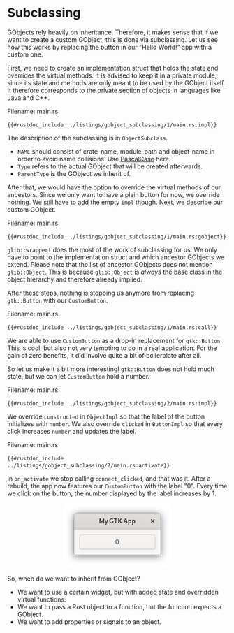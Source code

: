 # Subclassing

GObjects rely heavily on inheritance.
Therefore, it makes sense that if we want to create a custom GObject, this is done via subclassing.
Let us see how this works by replacing the button in our "Hello World!" app with a custom one.

First, we need to create an implementation struct that holds the state and overrides the virtual methods.
It is advised to keep it in a private module, since its state and methods are only meant to be used by the GObject itself.
It therefore corresponds to the private section of objects in languages like Java and C++.

<span class="filename">Filename: main.rs</span>

```rust,no_run
{{#rustdoc_include ../listings/gobject_subclassing/1/main.rs:impl}}
```
The description of the subclassing is in `ObjectSubclass`.
- `NAME` should consist of crate-name, module-path and object-name in order to avoid name collisions. Use [PascalCase](https://wiki.c2.com/?PascalCase) here.
- `Type` refers to the actual GObject that will be created afterwards.
- `ParentType` is the GObject we inherit of.

After that, we would have the option to override the virtual methods of our ancestors.
Since we only want to have a plain button for now, we override nothing.
We still have to add the empty `impl` though.
Next, we describe our custom GObject.

<span class="filename">Filename: main.rs</span>

```rust,no_run
{{#rustdoc_include ../listings/gobject_subclassing/1/main.rs:gobject}}
```

`glib::wrapper!` does the most of the work of subclassing for us.
We only have to point to the implementation struct and which ancestor GObjects we extend.
Please note that the list of ancestor GObjects does not mention `glib::Object`.
This is because `glib::Object` is *always* the base class in the object hierarchy and therefore already implied.

After these steps, nothing is stopping us anymore from replacing `gtk::Button` with our `CustomButton`.

<span class="filename">Filename: main.rs</span>

```rust,no_run
{{#rustdoc_include ../listings/gobject_subclassing/1/main.rs:call}}
```
We are able to use `CustomButton` as a drop-in replacement for `gtk::Button`.
This is cool, but also not very tempting to do in a real application.
For the gain of zero benefits, it did involve quite a bit of boilerplate after all.

So let us make it a bit more interesting!
`gtk::Button` does not hold much state, but we can let `CustomButton` hold a number.

<span class="filename">Filename: main.rs</span>

```rust,no_run
{{#rustdoc_include ../listings/gobject_subclassing/2/main.rs:impl}}
```
We override `constructed` in `ObjectImpl` so that the label of the button initializes with `number`.
We also override `clicked` in `ButtonImpl` so that every click increases `number` and updates the label.

<span class="filename">Filename: main.rs</span>

```rust,no_run
{{#rustdoc_include ../listings/gobject_subclassing/2/main.rs:activate}}
```

In `on_activate` we stop calling `connect_clicked`, and that was it.
After a rebuild, the app now features our `CustomButton` with the label "0".
Every time we click on the button, the number displayed by the label increases by 1.

<div style="text-align:center"><img src="img/gobject_subclassing.png" /></div>

So, when do we want to inherit from GObject?
- We want to use a certain widget, but with added state and overridden virtual functions.
- We want to pass a Rust object to a function, but the function expects a GObject.
- We want to add properties or signals to an object.
